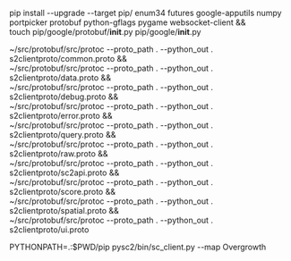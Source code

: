 pip install --upgrade --target pip/ enum34 futures google-apputils numpy \
  portpicker protobuf python-gflags pygame websocket-client && \
  touch pip/google/protobuf/__init__.py pip/google/__init__.py

~/src/protobuf/src/protoc --proto_path . --python_out . s2clientproto/common.proto && \
~/src/protobuf/src/protoc --proto_path . --python_out . s2clientproto/data.proto && \
~/src/protobuf/src/protoc --proto_path . --python_out . s2clientproto/debug.proto && \
~/src/protobuf/src/protoc --proto_path . --python_out . s2clientproto/error.proto && \
~/src/protobuf/src/protoc --proto_path . --python_out . s2clientproto/query.proto && \
~/src/protobuf/src/protoc --proto_path . --python_out . s2clientproto/raw.proto && \
~/src/protobuf/src/protoc --proto_path . --python_out . s2clientproto/sc2api.proto && \
~/src/protobuf/src/protoc --proto_path . --python_out . s2clientproto/score.proto && \
~/src/protobuf/src/protoc --proto_path . --python_out . s2clientproto/spatial.proto && \
~/src/protobuf/src/protoc --proto_path . --python_out . s2clientproto/ui.proto

PYTHONPATH=.:$PWD/pip pysc2/bin/sc_client.py --map Overgrowth
